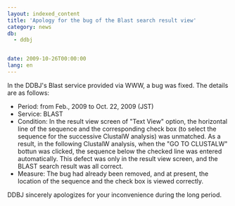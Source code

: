 ```yaml
---
layout: indexed_content
title: 'Apology for the bug of the Blast search result view'
category: news
db:
  - ddbj


date: 2009-10-26T00:00:00
lang: en
---
```


In the DDBJ's Blast service provided via WWW, a bug was fixed. The details are as follows:

<ul>
    <li>Period: from Feb., 2009 to Oct. 22, 2009 (JST)</li>
    <li>Service: BLAST</li>
    <li>Condition: In the result view screen of "Text View" option, the horizontal line of the sequence and the corresponding check box (to select the sequence for the successive ClustalW analysis) was unmatched. As a result, in the following ClustalW analysis, when the "GO TO CLUSTALW" bottun was clicked, the sequence below the checked line was entered automatically. This defect was only in the result view screen, and the BLAST search result was all correct. </li>
    <li>Measure: The bug had already been removed, and at present, the location of the sequence and the check box is viewed correctly. </li>
</ul>

<p>DDBJ sincerely apologizes for your inconvenience during the long period.</p>
